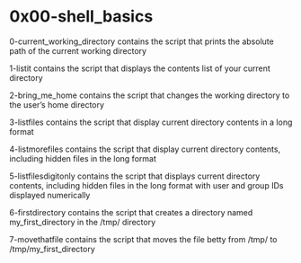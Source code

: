# 0x00-shell_basics

0-current_working_directory contains the script that prints the absolute path of the current working directory

1-listit contains the script that displays the contents list of your current directory

2-bring_me_home contains the script that changes the working directory to the user’s home directory

3-listfiles contains the script that display current directory contents in a long format

4-listmorefiles contains the script that display current directory contents, including hidden files in the long format

5-listfilesdigitonly contains the script that displays current directory contents, including hidden files in the long format with user and group IDs displayed numerically

6-firstdirectory contains the script that creates a directory named my_first_directory in the /tmp/ directory

7-movethatfile contains the script that moves the file betty from /tmp/ to /tmp/my_first_directory
